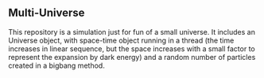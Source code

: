 ## Multi-Universe

This repository is a simulation just for fun of a small universe. 
It includes an Universe object, with space-time object running in
 a thread (the time increases in linear sequence, but the space 
increases with a small factor to represent the expansion by  dark
 energy) and a random number of particles created in a bigbang method.
